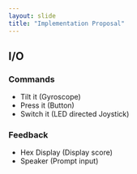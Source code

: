 ```yaml
---
layout: slide
title: "Implementation Proposal"
---
```

## I/O
### Commands
* Tilt it (Gyroscope)
* Press it (Button)
* Switch it (LED directed Joystick)

### Feedback
* Hex Display (Display score)
* Speaker (Prompt input)
